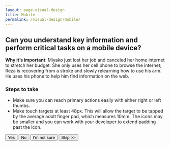 ```yaml
---
layout: page-visual-design
title: Mobile
permalink: /visual-design/mobile/
---
```


## Can you understand key information and perform critical tasks on a mobile device?

**Why it’s important**: Miyako just lost her job and canceled her home internet to stretch her budget. She only uses her cell phone to browse the internet; Reza is recovering from a stroke and slowly relearning how to use his arm. He uses his phone to help him find information on the web.

### Steps to take
- Make sure you can reach primary actions easily with either right or left thumbs.
- Make touch targets at least 48px. This will allow the target to be tapped by the average adult finger pad, which measures 10mm. The icons may be smaller and you can work with your developer to extend padding past the icon.

<button>
  <i class="fa fa-check" aria-hidden="true"></i>
  Yes
</button>
<button class="usa-button-secondary">
  <i class="fa fa-times" aria-hidden="true"></i>
  No
</button>
<button class="usa-button button-question">
  <i class="fa fa-question" aria-hidden="true"></i>
  I'm not sure
</button>
<button class="usa-button-outline button-skip" type="button">Skip >></button>
